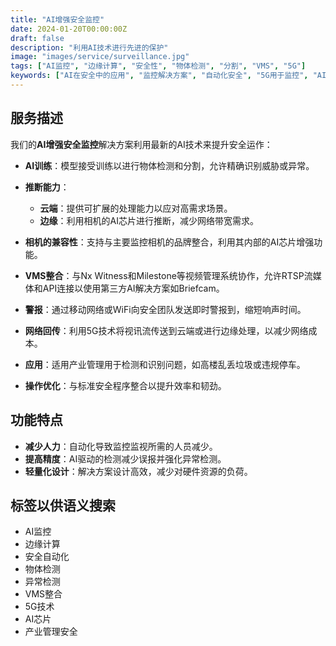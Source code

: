 ```yaml
---
title: "AI增强安全监控"
date: 2024-01-20T00:00:00Z
draft: false
description: "利用AI技术进行先进的保护"
image: "images/service/surveillance.jpg"
tags: ["AI监控", "边缘计算", "安全性", "物体检测", "分割", "VMS", "5G"]
keywords: ["AI在安全中的应用", "监控解决方案", "自动化安全", "5G用于监控", "AI芯片", "VMS整合", "边缘与云端", "物体检测", "异常检测", "安全自动化"]
---
```


## 服务描述

我们的**AI增强安全监控**解决方案利用最新的AI技术来提升安全运作：

- **AI训练**：模型接受训练以进行物体检测和分割，允许精确识别威胁或异常。

- **推断能力**：
  - **云端**：提供可扩展的处理能力以应对高需求场景。
  - **边缘**：利用相机的AI芯片进行推断，减少网络带宽需求。

- **相机的兼容性**：支持与主要监控相机的品牌整合，利用其内部的AI芯片增强功能。

- **VMS整合**：与Nx Witness和Milestone等视频管理系统协作，允许RTSP流媒体和API连接以使用第三方AI解决方案如Briefcam。

- **警报**：通过移动网络或WiFi向安全团队发送即时警报到，缩短响声时间。

- **网络回传**：利用5G技术将视讯流传送到云端或进行边缘处理，以减少网络成本。

- **应用**：适用产业管理用于检测和识别问题，如高楼乱丢垃圾或违规停车。

- **操作优化**：与标准安全程序整合以提升效率和韧劲。

## 功能特点

- **减少人力**：自动化导致监控监视所需的人员减少。
- **提高精度**：AI驱动的检测减少误报并强化异常检测。
- **轻量化设计**：解决方案设计高效，减少对硬件资源的负荷。

## 标签以供语义搜索

- AI监控
- 边缘计算
- 安全自动化
- 物体检测
- 异常检测
- VMS整合
- 5G技术
- AI芯片
- 产业管理安全